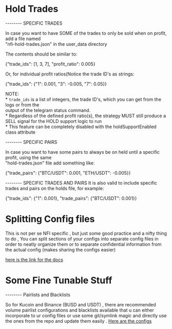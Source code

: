 # Hold Trades

 -------- SPECIFIC TRADES 
   
   In case you want to have SOME of the trades to only be sold when on profit, add a file named        
   "nfi-hold-trades.json" in the user_data directory                                                   
                                                                                                       
   The contents should be similar to:                                                                  
                                                                                                       
   {"trade_ids": [1, 3, 7], "profit_ratio": 0.005}                                                     
                                                                                                       
   Or, for individual profit ratios(Notice the trade ID's as strings:                                  
                                                                                                       
   {"trade_ids": {"1": 0.001, "3": -0.005, "7": 0.05}}                                                 
                                                                                                       
   NOTE:                                                                                               
    * `trade_ids` is a list of integers, the trade ID's, which you can get from the logs or from the   
      output of the telegram status command.                                                           
    * Regardless of the defined profit ratio(s), the strategy MUST still produce a SELL signal for the 
      HOLD support logic to run                                                                        
    * This feature can be completely disabled with the holdSupportEnabled class attribute              
                                                                                                       
 -------- SPECIFIC PAIRS 
   
   In case you want to have some pairs to always be on held until a specific profit, using the same    
   "hold-trades.json" file add something like:                                                         
                                                                                                       
   {"trade_pairs": {"BTC/USDT": 0.001, "ETH/USDT": -0.005}}                                            
                                                                                                       
 -------- SPECIFIC TRADES AND PAIRS 
   It is also valid to include specific trades and pairs on the holds file, for example:               
                                                                                                       
   {"trade_ids": {"1": 0.001}, "trade_pairs": {"BTC/USDT": 0.001}}

# Splitting Config files

This is not per se NFI specific , but just some good practice and a nifty thing to do , You can split sections of your configs into separate config files in order to neatly organize them or to separate confidential information from the actual config (makes sharing the configs easier)

[here is the link for the docs](https://www.freqtrade.io/en/stable/configuration/#multiple-configuration-files)


# Some Fine Tunable Stuff

 -------- Pairlists and Blacklists

So for Kucoin and Binance (BUSD and USDT) , there are recommended volume pairlist configurations and blacklists available that u can either incorporate to ur config files or use some git/symlink magic and directly use the ones from the repo and update them easily . [Here are the configs](https://github.com/iterativv/NostalgiaForInfinity/tree/main/configs)

